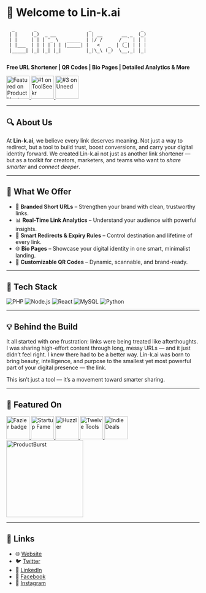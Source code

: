 # 👋 Welcome to Lin-k.ai

```
  _       _                   _                  _ 
 | |     (_)  _ __           | | __       __ _  (_)
 | |     | | | '_ \   _____  | |/ /      / _` | | |
 | |___  | | | | | | |_____| |   <   _  | (_| | | |
 |_____| |_| |_| |_|         |_|\_\ (_)  \__,_| |_|
                                                                               
```

**Free URL Shortener | QR Codes | Bio Pages | Detailed Analytics & More**

<a href="https://www.producthunt.com/posts/lin-k-ai" target="_blank">
  <img src="https://api.producthunt.com/widgets/embed-image/v1/featured.svg?post_id=968031&theme=light" alt="Featured on Product Hunt" height="60">
</a>
<a href="https://toolseekr.com/tool/lin-k-ai" target="_blank">
  <img src="https://cdn.jsdelivr.net/gh/ToolSeekr/assets/daily-1-light.svg" alt="#1 on ToolSeekr" height="60">
</a>
<a href="https://www.uneed.best/tool/officiallinkai" target="_blank">
  <img src="https://www.uneed.best/_ipx/_/POTD3.png" alt="#3 on Uneed" height="60">
</a>


---

## 🔍 About Us

At **Lin-k.ai**, we believe every link deserves meaning. Not just a way to redirect, but a tool to build trust, boost conversions, and carry your digital identity forward. We created Lin-k.ai not just as another link shortener — but as a toolkit for creators, marketers, and teams who want to *share smarter* and *connect deeper*.

---

## 🚀 What We Offer

* 🔗 **Branded Short URLs** – Strengthen your brand with clean, trustworthy links.
* 📊 **Real-Time Link Analytics** – Understand your audience with powerful insights.
* 🔐 **Smart Redirects & Expiry Rules** – Control destination and lifetime of every link.
* 🌐 **Bio Pages** – Showcase your digital identity in one smart, minimalist landing.
* 📱 **Customizable QR Codes** – Dynamic, scannable, and brand-ready.

---

## 🧰 Tech Stack

![PHP](https://img.shields.io/badge/PHP-777BB4?style=for-the-badge\&logo=php\&logoColor=white)
![Node.js](https://img.shields.io/badge/Node.js-339933?style=for-the-badge\&logo=nodedotjs\&logoColor=white)
![React](https://img.shields.io/badge/React-20232A?style=for-the-badge\&logo=react\&logoColor=61DAFB)
![MySQL](https://img.shields.io/badge/MySQL-005C84?style=for-the-badge\&logo=mysql\&logoColor=white)
![Python](https://img.shields.io/badge/Python-3776AB?style=for-the-badge\&logo=python\&logoColor=white)

---

## 💡 Behind the Build

It all started with one frustration: links were being treated like afterthoughts. I was sharing high-effort content through long, messy URLs — and it just didn’t feel right. I knew there had to be a better way. Lin-k.ai was born to bring beauty, intelligence, and purpose to the smallest yet most powerful part of your digital presence — the link.

This isn’t just a tool — it’s a movement toward smarter sharing.

---

## 📣 Featured On

<p align="left">
  <a href="https://fazier.com/launches/lin-k.ai" target="_blank">
    <img src="https://fazier.com/api/v1//public/badges/launch_badges.svg?badge_type=featured&theme=light" alt="Fazier badge" height="60">
  </a>
  <a href="https://startupfa.me/s/lin-kai?utm_source=lin-k.ai" target="_blank">
    <img src="https://startupfa.me/badges/featured/default.webp" alt="Startup Fame" height="60">
  </a>
  <a href="https://huzzler.so/products/TGKCuxb6eT/lin-kai?utm_source=huzzler_product_website" target="_blank">
    <img src="https://huzzler.so/assets/images/embeddable-badges/featured.png" alt="Huzzler" height="60">
  </a>
  <a href="https://twelve.tools" target="_blank">
    <img src="https://twelve.tools/badge1-dark.svg" alt="Twelve Tools" height="60">
  </a>
  <a href="https://indie.deals/item/lin-kai" target="_blank">
    <img src="https://indie.deals/logo_badge.png" alt="Indie Deals" height="60">
  </a>
  <a href="https://productburst.com/product/lin-kai" target="_blank">
    <img src="https://3188a5210b07f4ad511bbcdc967bc67b.cdn.bubble.io/f1747782629750x479972348899791360/pB-Badge2.png" alt="ProductBurst" width="200">
  </a>
</p>


---

## 🔗 Links

* 🌐 [Website](https://lin-k.ai)
* 🐦 [Twitter](https://twitter.com/officiallinkai)
* 💼 [LinkedIn](https://www.linkedin.com/company/officiallinkai)
* 📘 [Facebook](https://www.facebook.com/people/Link-ai/61573090770259/)
* 📸 [Instagram](https://instagram.com/officiallinkai)
